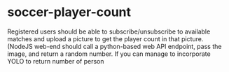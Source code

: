 # soccer-player-count
Registered users should be able to subscribe/unsubscribe to available matches and upload a picture to get the player count in that picture. (NodeJS web-end should call a python-based web API endpoint, pass the image, and return a random number. If you can manage to incorporate YOLO to return number of person
